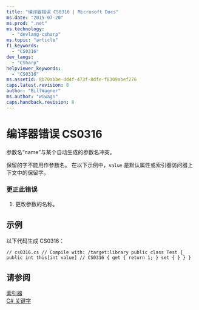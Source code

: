 ```yaml
---
title: "编译器错误 CS0316 | Microsoft Docs"
ms.date: "2015-07-20"
ms.prod: ".net"
ms.technology: 
  - "devlang-csharp"
ms.topic: "article"
f1_keywords: 
  - "CS0316"
dev_langs: 
  - "CSharp"
helpviewer_keywords: 
  - "CS0316"
ms.assetid: 8b70abbe-dd4f-473f-8dfe-f8309abef276
caps.latest.revision: 8
author: "BillWagner"
ms.author: "wiwagn"
caps.handback.revision: 8
---
```

# 编译器错误 CS0316
参数名“name”与某个自动生成的参数名冲突。  
  
 保留的字不能用作参数名。 在以下示例中，`value` 是默认属性或索引器访问器上下文中的保留字。  
  
### 更正此错误  
  
1.  更改参数的名称。  
  
## 示例  
 以下代码生成 CS0316：  
  
```  
// cs0316.cs // Compile with: /target:library public class Test { public int this[int value] // CS0316 { get { return 1; } set { } } }  
```  
  
## 请参阅  
 [索引器](../../csharp/programming-guide/indexers/index.md)   
 [C\# 关键字](../../csharp/language-reference/keywords/index.md)